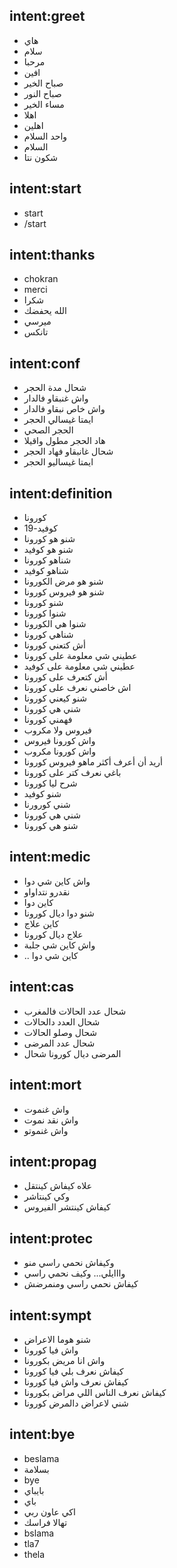 ## intent:greet
- هاي
- سلام
- مرحبا
- افين
- صباح الخير
- صباح النور
- مساء الخير
- اهلا
- اهلين
- واحد السلام
- السلام
- شكون نتا

## intent:start
- start
- /start

## intent:thanks
- chokran
- merci
- شكرا
- الله يحفضك
- ميرسي
- تانكس

## intent:conf
- شحال مدة الحجر
- واش غنبقاو فالدار
- واش خاص نبقاو فالدار
- ايمتا غيسالي الحجر
- الحجر الصحي
- هاد الحجر مطول واقيلا
- شحال غانبقاو فهاد الحجر
- ايمتا غيساليو الحجر

## intent:definition
- كورونا
- كوفيد-19
- شنو هو كورونا
- شنو هو كوفيد
- شناهو كورونا
- شناهو كوفيد
- شنو هو مرض الكورونا
- شنو هو فيروس كورونا
- شنو كورونا
- شنوا كورونا
- شنوا هي الكورونا
- شناهي كورونا
- أش كتعني كورونا
- عطيني شي معلومة على كورونا
- عطيني شي معلومة على كوفيد
- أش كتعرف على كورونا
- اش خاصني نعرف على كورونا
- شنو كيعني كورونا
- شني هي كورونا
- فهمني كورونا
- فيروس ولا مكروب
- واش كورونا فيروس
- واش كورونا مكروب
- أريد أن أعرف أكثر ماهو فيروس كورونا
- باغي نعرف كتر على كورونا
- شرح ليا كورونا
- شنو كوفيد
- شني كورورنا
- شني هي كورونا
- شنو هي كورونا

## intent:medic
- واش كاين شي دوا
- نقدرو نتداواو
- كاين دوا
- شنو دوا ديال كورونا
- كاين علاج
- علاج ديال كورونا
- واش كاين شي جلبة
- .. كاين شي دوا

## intent:cas
- شحال عدد الحالات فالمغرب
- شحال العدد دالحالات
- شحال وصلو الحالات
- شحال عدد المرضى
- المرضى ديال كورونا شحال

## intent:mort
- واش غنموت
- واش نقد نموت
- واش غنموتو


## intent:propag
- علاه كيفاش كينتقل
- وكي كينتاشر
- كيفاش كينتشر الفيروس

## intent:protec
- وكيفاش نحمي راسي منو
- وااايلي... وكيف نحمي راسي
- كيفاش نحمي راسي ومنمرضش

## intent:sympt
- شنو هوما الاعراض
- واش فيا كورونا
- واش انا مريض بكورونا
- كيفاش نعرف بلي فيا كورونا
- كيفاش نعرف واش فيا كورونا
- كيفاش نعرف الناس اللي مراض بكورونا
- شني لاعراض دالمرض كورونا

## intent:bye
- beslama
- بسلامة
- bye
- بايباي
- باي
- اكي عاون ربي
- تهالا فراسك
- bslama
- tla7
- thela